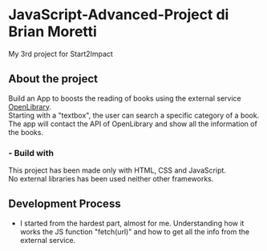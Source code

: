 # JavaScript-Advanced-Project di Brian Moretti

My 3rd project for Start2Impact

## About the project

Build an App to boosts the reading of books using the external service [OpenLibrary](https://openlibrary.org/developers/api).  
Starting with a "textbox", the user can search a specific category of a book.  
The app will contact the API of OpenLibrary and show all the information of the books.

### - Build with

This project has been made only with HTML, CSS and JavaScript.  
No external libraries has been used neither other frameworks.

## Development Process

- I started from the hardest part, almost for me. Understanding how it works the JS function "fetch(url)" and how to get all the info from the external service.  

